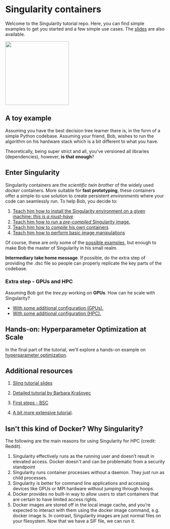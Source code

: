 # Singularity containers

Welcome to the Singularity tutorial repo. Here, you can find simple examples to get you started and a few simple use cases. The [slides](slides.pdf) are also available.

<img src="https://www.msi.umn.edu/sites/default/files/singularity.png" width="200" height="200" />

## A toy example

Assuming you have the best decision tree learner there is, in the form of a simple Python codebase. Assuming your friend, Bob, wishes to run the algorithm on his hardware stack which is a bit different to what you have.

Theoretically, being super strict and all, you've versioned all libraries (dependencies), however, **is that enough**?

## Enter Singularity

Singularity containers are the *scientific twin brother* of the widely used *docker* containers. More suitable for **fast prototyping**, these containers offer a simple-to-use solution to create persistent *environments* where your code can seamlessly run. To help Bob, you decide to:

1. [Teach him how to install the Singularity environment on a given machine: *this is a must-have*](installation.md)
2. [Teach him how to run a _pre-compiled_ Singularity image.](running.md)
3. [Teach him how to _compile_ his own containers](compilation.md)
4. [Teach him how to perform basic image manipulations](manipulation.md)

Of course, these are only some of the [possible examples](https://sylabs.io/guides/3.0/user-guide/build_env.html), but enough to make Bob the master of Singularity in his small realm.

**Intermediary take home message**. If possible, do the extra step of providing the .dsc file so people can properly replicate the key parts of the codebase.

### Extra step - GPUs and HPC
Assuming Bob got the *tree.py* working on **GPUs**. How can he scale with Singularity?

+ [With some additional configuration (GPUs).](gpu.md)
+ [With some additional configuration (HPC).](hpc.md)

## Hands-on: Hyperparameter Optimization at Scale
In the final part of the tutorial, we'll explore a hands-on example on [hyperparameter optimization](optimization.md).


## Additional resources
1. [Sling tutorial slides](http://www.sling.si/sling/wp-content/uploads/2020/03/Krasovec_Javorsek-sling-maister-fri2020.pdf)

2. [Detailed tutorial by Barbara Krašovec](http://www.sling.si/sling/vec/dogodki/vzd1-2018/#Anatomija_vsebnikov)

3. [First steps - BSC](https://www.bsc.es/support/PATC/2ndDAY/11:00-12:00_Containers-HPC.pdf)

4. [A bit more extensive tutorial](https://github.com/NIH-HPC/Singularity-Tutorial).

## Isn't this kind of Docker? Why Singularity?

The following are the main reasons for using Singularity for HPC (credit: Reddit).

1. Singularity effectively runs as the running user and doesn’t result in elevated access. Docker doesn't and can be problematic from a security standpoint
2. Singularity runs container processes without a daemon. They just run as child processes.
3. Singularity is better for command line applications and accessing devices like GPUs or MPI hardware without jumping through hoops.
4. Docker provides no built-in way to allow users to start containers that are certain to have limited access rights.
5.  Docker images are stored off in the local image cache, and you’re expected to interact with them using the docker image command, e.g. docker image ls.
In contrast, Singularity images are just normal files on your filesystem. Now that we have a SIF file, we can run it.

